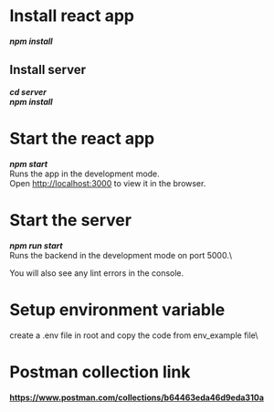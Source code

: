 # Install react app

**_npm install_**

## Install server

**_cd server_**\
**_npm install_**

# Start the react app

**_npm start_**\
Runs the app in the development mode.\
Open [http://localhost:3000](http://localhost:3000) to view it in the browser.

# Start the server

**_npm run start_**\
Runs the backend in the development mode on port 5000.\

You will also see any lint errors in the console.

# Setup environment variable

create a .env file in root and copy the code from env_example file\

# Postman collection link

**https://www.postman.com/collections/b64463eda46d9eda310a**

